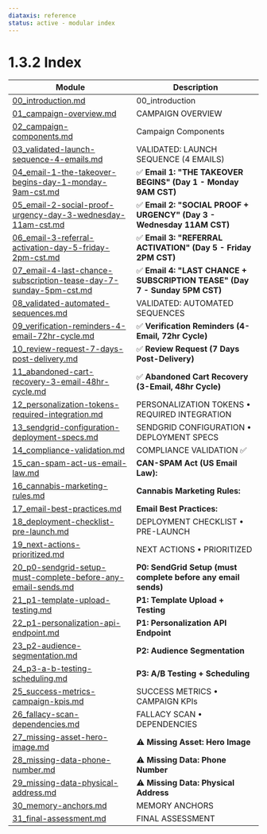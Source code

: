 ```yaml
---
diataxis: reference
status: active - modular index
---
```


# 1.3.2 Index

| Module | Description |
|--------|-------------|
| [00_introduction.md](00_introduction.md) | 00_introduction |
| [01_campaign-overview.md](01_campaign-overview.md) | CAMPAIGN OVERVIEW |
| [02_campaign-components.md](02_campaign-components.md) | Campaign Components |
| [03_validated-launch-sequence-4-emails.md](03_validated-launch-sequence-4-emails.md) | VALIDATED: LAUNCH SEQUENCE (4 EMAILS) |
| [04_email-1-the-takeover-begins-day-1-monday-9am-cst.md](04_email-1-the-takeover-begins-day-1-monday-9am-cst.md) | ✅ **Email 1: "THE TAKEOVER BEGINS" (Day 1 - Monday 9AM CST)** |
| [05_email-2-social-proof-urgency-day-3-wednesday-11am-cst.md](05_email-2-social-proof-urgency-day-3-wednesday-11am-cst.md) | ✅ **Email 2: "SOCIAL PROOF + URGENCY" (Day 3 - Wednesday 11AM CST)** |
| [06_email-3-referral-activation-day-5-friday-2pm-cst.md](06_email-3-referral-activation-day-5-friday-2pm-cst.md) | ✅ **Email 3: "REFERRAL ACTIVATION" (Day 5 - Friday 2PM CST)** |
| [07_email-4-last-chance-subscription-tease-day-7-sunday-5pm-cst.md](07_email-4-last-chance-subscription-tease-day-7-sunday-5pm-cst.md) | ✅ **Email 4: "LAST CHANCE + SUBSCRIPTION TEASE" (Day 7 - Sunday 5PM CST)** |
| [08_validated-automated-sequences.md](08_validated-automated-sequences.md) | VALIDATED: AUTOMATED SEQUENCES |
| [09_verification-reminders-4-email-72hr-cycle.md](09_verification-reminders-4-email-72hr-cycle.md) | ✅ **Verification Reminders (4-Email, 72hr Cycle)** |
| [10_review-request-7-days-post-delivery.md](10_review-request-7-days-post-delivery.md) | ✅ **Review Request (7 Days Post-Delivery)** |
| [11_abandoned-cart-recovery-3-email-48hr-cycle.md](11_abandoned-cart-recovery-3-email-48hr-cycle.md) | ✅ **Abandoned Cart Recovery (3-Email, 48hr Cycle)** |
| [12_personalization-tokens-required-integration.md](12_personalization-tokens-required-integration.md) | PERSONALIZATION TOKENS • REQUIRED INTEGRATION |
| [13_sendgrid-configuration-deployment-specs.md](13_sendgrid-configuration-deployment-specs.md) | SENDGRID CONFIGURATION • DEPLOYMENT SPECS |
| [14_compliance-validation.md](14_compliance-validation.md) | COMPLIANCE VALIDATION ✅ |
| [15_can-spam-act-us-email-law.md](15_can-spam-act-us-email-law.md) | **CAN-SPAM Act (US Email Law):** |
| [16_cannabis-marketing-rules.md](16_cannabis-marketing-rules.md) | **Cannabis Marketing Rules:** |
| [17_email-best-practices.md](17_email-best-practices.md) | **Email Best Practices:** |
| [18_deployment-checklist-pre-launch.md](18_deployment-checklist-pre-launch.md) | DEPLOYMENT CHECKLIST • PRE-LAUNCH |
| [19_next-actions-prioritized.md](19_next-actions-prioritized.md) | NEXT ACTIONS • PRIORITIZED |
| [20_p0-sendgrid-setup-must-complete-before-any-email-sends.md](20_p0-sendgrid-setup-must-complete-before-any-email-sends.md) | **P0: SendGrid Setup (must complete before any email sends)** |
| [21_p1-template-upload-testing.md](21_p1-template-upload-testing.md) | **P1: Template Upload + Testing** |
| [22_p1-personalization-api-endpoint.md](22_p1-personalization-api-endpoint.md) | **P1: Personalization API Endpoint** |
| [23_p2-audience-segmentation.md](23_p2-audience-segmentation.md) | **P2: Audience Segmentation** |
| [24_p3-a-b-testing-scheduling.md](24_p3-a-b-testing-scheduling.md) | **P3: A/B Testing + Scheduling** |
| [25_success-metrics-campaign-kpis.md](25_success-metrics-campaign-kpis.md) | SUCCESS METRICS • CAMPAIGN KPIs |
| [26_fallacy-scan-dependencies.md](26_fallacy-scan-dependencies.md) | FALLACY SCAN • DEPENDENCIES |
| [27_missing-asset-hero-image.md](27_missing-asset-hero-image.md) | ⚠️ **Missing Asset: Hero Image** |
| [28_missing-data-phone-number.md](28_missing-data-phone-number.md) | ⚠️ **Missing Data: Phone Number** |
| [29_missing-data-physical-address.md](29_missing-data-physical-address.md) | ⚠️ **Missing Data: Physical Address** |
| [30_memory-anchors.md](30_memory-anchors.md) | MEMORY ANCHORS |
| [31_final-assessment.md](31_final-assessment.md) | FINAL ASSESSMENT |
